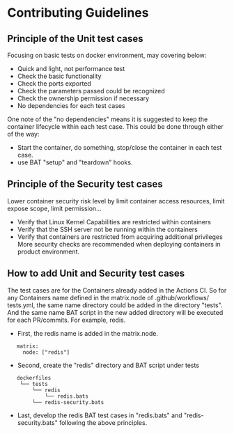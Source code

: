 Contributing Guidelines
=======================

Principle of the Unit test cases
----------------------------

Focusing on basic tests on docker environment, may covering below:
* Quick and light, not performance test
* Check the basic functionality
* Check the ports exported
* Check the parameters passed could be recognized
* Check the ownership permission if necessary
* No dependencies for each test cases

One note of the "no dependencies" means it is suggested to keep the
container lifecycle within each test case. This could be done through
either of the way:
* Start the container, do something, stop/close the container in each
test case.
* use BAT "setup" and "teardown" hooks.

Principle of the Security test cases
----------------------------
Lower container security risk level by limit container access resources, limit expose scope, limit permission... 
* Verify that Linux Kernel Capabilities are restricted within containers
* Verify that the SSH server not be running within the containers
* Verify that containers are restricted from acquiring additional privileges
More security checks are recommended when deploying containers in product environment.   

How to add Unit and Security test cases
------------------------------------

The test cases are for the Containers already added in the Actions CI.
So for any Containers name defined in the matrix.node of .github/workflows/
tests.yml, the same name directory could be added in the directory "tests".
And the same name BAT script in the new added directory will be executed for
each PR/commits. For example, redis.
* First, the redis name is added in the matrix.node.
```
   matrix:
     node: ["redis"]
```

* Second, create the "redis" directory and BAT script under tests
```
   dockerfiles
    └── tests
        └── redis
            └── redis.bats
	    └── redis-security.bats
```

* Last, develop the redis BAT test cases in "redis.bats" and "redis-security.bats" following the above
principles.
